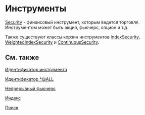 # Инструменты

[Security](xref:StockSharp.BusinessEntities.Security) \- финансовый инструмент, которым ведется торговля. Инструментом может быть акция, фьючерс, опцион и т.д.

Также существуют классы корзин инструментов [IndexSecurity](xref:StockSharp.Algo.IndexSecurity), [WeightedIndexSecurity](xref:StockSharp.Algo.WeightedIndexSecurity) и [ContinuousSecurity](xref:StockSharp.Algo.ContinuousSecurity).

## См. также

[Идентификатор инструмента](instruments/instrument_identifier.md)

[Идентификатор \*@ALL](instruments/identifier_@all.md)

[Непрерывный фьючерс](instruments/continuous_futures.md)

[Индекс](instruments/index.md)

[Поиск](instruments/instrument_search.md)
